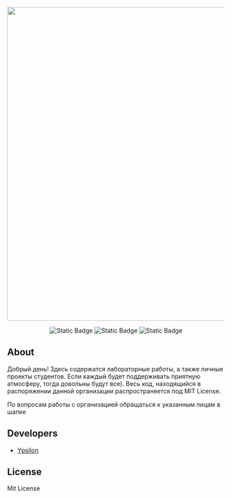 <p align="center">
      <img src="https://i.ibb.co/0hFWKyM/readme-logo.png" width="726">
</p>

<p align="center">
   <img alt="Static Badge" src="https://img.shields.io/badge/MainLeader-Samsonov_Egor-blue?label=MainLeader&labelColor=%23e30e0e&color=%23c2c2c2">
   <img alt="Static Badge" src="https://img.shields.io/badge/Leader-Temirlanov_Amir-blue?label=Leader&labelColor=%23f77225&color=%23c2c2c2">
   <img alt="Static Badge" src="https://img.shields.io/badge/Leader-Zubov_Denis-blue?label=Leader&labelColor=%23f77225&color=%23c2c2c2">
</p>

## About
Добрый день! Здесь содержатся лабораторные работы, а также личные проекты студентов. Если каждый будет поддерживать приятную атмосферу, тогда довольны будут все).
Весь код, находящийся в распоряжении данной организации распространяется под MIT License.

По вопросам работы с организацией обращаться к указанным лицам в шапке

## Developers

- [Ypsilon](https://github.com/YpsilonXX)

## License
Mit License
